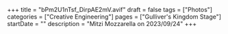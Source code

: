 +++
title = "bPm2U1nTsf_DirpAE2mV.avif"
draft = false
tags = ["Photos"]
categories = ["Creative Engineering"]
pages = ["Gulliver's Kingdom Stage"]
startDate = ""
description = "Mitzi Mozzarella on 2023/09/24"
+++
